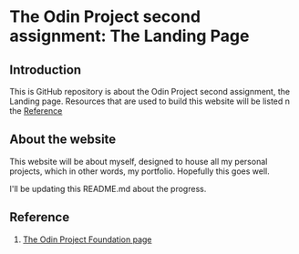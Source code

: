 # The Odin Project second assignment: The Landing Page

## Introduction

This is GitHub repository is about the Odin Project second assignment, the Landing page. Resources that are used to build this website will be listed n the [Reference](#Reference)

## About the website

This website will be about myself, designed to house all my personal projects, which in other words, my portfolio. Hopefully this goes well.

I'll be updating this README.md about the progress.


## Reference

1. [The Odin Project Foundation page](https://www.theodinproject.com/paths/foundations/courses/foundations/lessons/landing-page)